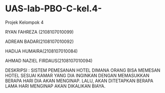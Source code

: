 # UAS-lab-PBO-C-kel.4-

Projek Kelompok 4

RYAN FAHREZA (2108107010099)

ADREAN BADAR(2108107010092)

HADIJA HUMAIRA(2108107010084)

AHMAD NAZIEL FIRDAUS(2108107010094)

DESKRIPSI : SISTEM PEMESANAN HOTEL DIMANA ORANG BISA MEMESAN HOTEL SESUAI KAMAR YANG DIA INGINKAN DENGAN MEMASUKKAN BERAPA HARI DIA AKAN MENGINAP. LALU, AKAN DITETAPKAN BERAPA LAMA HARI MENGINAP AKAN DIKALIKAN BIAYA.
